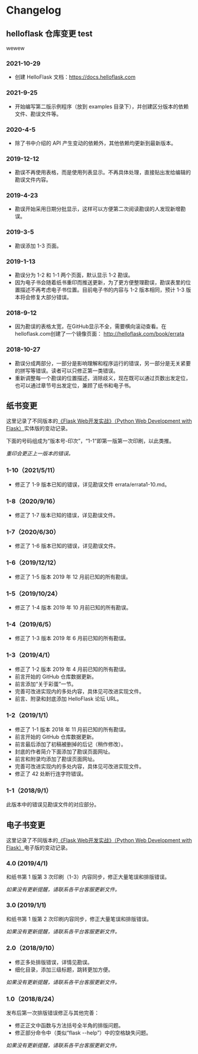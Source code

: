 # Changelog

## helloflask 仓库变更 test
wewew
### 2021-10-29

- 创建 HelloFlask 文档：<https://docs.helloflask.com>

### 2021-9-25

- 开始编写第二版示例程序（放到 examples 目录下），并创建区分版本的依赖文件、勘误文件等。

### 2020-4-5

- 除了书中介绍的 API 产生变动的依赖外，其他依赖均更新到最新版本。

### 2019-12-12

- 勘误不再使用表格，而是使用列表显示。不再具体处理，直接贴出发给编辑的勘误文件内容。

### 2019-4-23

- 勘误开始采用日期分批显示，这样可以方便第二次阅读勘误的人发现新增勘误。

### 2019-3-5

- 勘误添加 1-3 页面。

### 2019-1-13

- 勘误分为 1-2 和 1-1 两个页面，默认显示 1-2 勘误。
- 因为电子书会随着纸书重印而推送更新，为了更方便整理勘误，勘误表里的位置描述不再考虑电子书位置。目前电子书的内容与 1-2 版本相同，预计 1-3 版本将会修复大部分错误。

### 2018-9-12

- 因为勘误的表格太宽，在GitHub显示不全，需要横向滚动查看。在helloflask.com创建了一个镜像页面： http://helloflask.com/book/errata

### 2018-10-27

- 勘误分成两部分，一部分是影响理解和程序运行的错误，另一部分是无关紧要的拼写等错误。读者可以只修正第一类错误。
- 重新调整每一个勘误的位置描述，消除歧义，现在既可以通过页数出发定位，也可以通过章节号出发定位，兼顾了纸书和电子书。

## 纸书变更

这里记录了不同版本的[《Flask Web开发实战》（Python Web Development with Flask）](http://helloflask.com/book)实体版的变动记录。

下面的号码组成为“版本号-印次”，“1-1”即第一版第一次印刷，以此类推。

*重印会更正上一版本的错误。*

### 1-10（2021/5/11）

- 修正了 1-9 版本已知的错误，详见勘误文件 errata/errata1-10.md。

### 1-8（2020/9/16）

- 修正了 1-7 版本已知的错误，详见勘误文件。

### 1-7（2020/6/30）

- 修正了 1-6 版本已知的错误，详见勘误文件。

### 1-6（2019/12/12）

- 修正了 1-5 版本 2019 年 12 月前已知的所有勘误。

### 1-5（2019/10/24）

- 修正了 1-4 版本 2019 年 10 月前已知的所有勘误。

### 1-4（2019/6/5）

- 修正了 1-3 版本 2019 年 6 月前已知的所有勘误。

### 1-3（2019/4/1）

- 修正了 1-2 版本 2019 年 4 月前已知的所有勘误。
- 前言开始的 GitHub 仓库数据更新。
- 前言添加“关于彩蛋”一节。
- 完善可改进实现内的多处内容，具体见可改进实现文件。
- 前言、附录和封底添加 HelloFlask 论坛 URL。

### 1-2（2019/1/1）

- 修正了 1-1 版本 2018 年 11 月前已知的所有勘误。
- 前言开始的 GitHub 仓库数据更新。
- 前言最后添加了初稿被删掉的后记（稍作修改）。
- 封底的作者简介下面添加了勘误页面网址。
- 前言和附录均添加了勘误页面网址。
- 完善可改进实现内的多处内容，具体见可改进实现文件。
- 修正了 42 处断行连字符错误。

### 1-1（2018/9/1）

此版本中的错误见勘误文件的对应部分。

## 电子书变更

这里记录了不同版本的[《Flask Web开发实战》（Python Web Development with Flask）](http://helloflask.com/book)电子版的变动记录。

### 4.0 (2019/4/1)

和纸书第 1 版第 3 次印刷（1-3）内容同步，修正大量笔误和排版错误。

*如果没有更新提醒，请联系各平台客服更新文件。*

### 3.0 (2019/1/1)

和纸书第 1 版第 2 次印刷内容同步，修正大量笔误和排版错误。

*如果没有更新提醒，请联系各平台客服更新文件。*

### 2.0（2018/9/10）

- 修正多处排版错误，详情见勘误。
- 细化目录，添加三级标题，跳转更加方便。

*如果没有更新提醒，请联系各平台客服更新文件。*

### 1.0（2018/8/24）

发布后第一次排版错误修正与其他完善：

- 修正正文中函数与方法括号全半角的排版问题。
- 修正部分命令中（类似“flask --help”）中的空格缺失问题。

*如果没有更新提醒，请联系各平台客服更新文件。*
